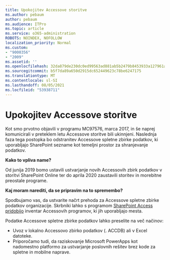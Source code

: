 ```yaml
---
title: Upokojitev Accessove storitve
ms.author: pebaum
author: pebaum
ms.audience: ITPro
ms.topic: article
ms.service: o365-administration
ROBOTS: NOINDEX, NOFOLLOW
localization_priority: Normal
ms.custom:
- "9000356"
- "2009"
ms.assetid: ''
ms.openlocfilehash: 32da879de230dc0ed99563ad881ab5b2479b8453933a127961a26d619e108ab9
ms.sourcegitcommit: b5f7da89a650d2915dc652449623c78be6247175
ms.translationtype: MT
ms.contentlocale: sl-SI
ms.lasthandoff: 08/05/2021
ms.locfileid: "53938711"
---
```

# <a name="access-services-retirement"></a>Upokojitev Accessove storitve

Kot smo prvotno objavili v programu MC97576, marca 2017, in še naprej komunicirali v preteklem letu Accessove storitve bili ukinnjeni. Naslednja faza tega postopka bo odstranitev Accessove spletne zbirke podatkov, ki uporabljajo SharePoint sezname kot temeljni prostor za shranjevanje podatkov.

**Kako to vpliva name?**

Od junija 2019 bomo ustavili ustvarjanje novih Accessovih zbirk podatkov v storitvi SharePoint Online ter do aprila 2020 zaustavili storitev in morebitne preostale programe.

**Kaj moram narediti, da se pripravim na to spremembo?**

Spodbujamo vas, da ustvarite načrt prehoda za Accessove spletne zbirke podatkov organizacije. Skrbniki lahko s programom [SharePoint Access pridobijo](https://github.com/SharePoint/PnP-Tools/tree/master/Solutions/SharePoint.AccessApp.Scanner) inventar Accessovih programov, ki jih uporabljajo mesta.

Podatke Accessove spletne zbirke podatkov lahko preselite na več načinov:

- Uvoz v lokalno Accessovo zbirko podatkov (. ACCDB) ali v Excel datoteke.
- Priporočamo tudi, da raziskovanje Microsoft PowerApps kot nadomestno platformo za ustvarjanje poslovnih rešitev brez kode za spletne in mobilne naprave.